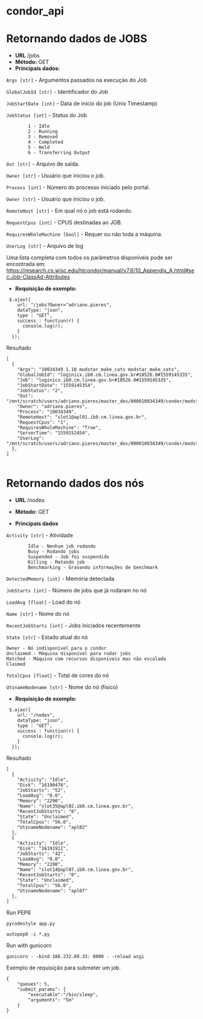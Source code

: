 # condor_api

# Retornando dados de JOBS


* **URL**
/jobs
* **Método:**
GET
* **Principais dados:**

`Args [str]` - Argumentos passados na execução do Job

`GlobalJobId [str]` - Identificador do Job

`JobStartDate [int]` - Data de início do job (Unix Timestamp)

`JobStatus [int]` - Status do Job

			1 - Idle
			2 - Running
			3 - Removed
			4 - Completed
			5 - Held
			6 - Transferring Output	

`Out [str]` - Arquivo de saída.

`Owner [str]` - Usuário que iniciou o job.

`Process [int]` - Número do processo iniciado pelo portal.

`Owner [str]` - Usuário que iniciou o job.
	
`RemoteHost [str]` - Em qual nó o job está rodando.

 `RequestCpus [int]` - CPUS destinadas ao JOB.
 
`RequiresWholeMachine [bool]` - Requer ou não toda a máquina.

`UserLog [str]` - Arquivo de log 

Uma lista completa com todos os parâmetros disponíveis pode ser encontrada em: https://research.cs.wisc.edu/htcondor/manual/v7.6/10_Appendix_A.html#sec:Job-ClassAd-Attributes


* **Requisição de exemplo:**

```
 $.ajax({
    url: "/jobs?Owner="adriano.pieres",
    dataType: "json",
    type : "GET",
    success : function(r) {
      console.log(r);
    }
  });
 ```
Resultado

```
[
  {
    "Args": "10034349 1.10 modstar_make_cats modstar_make_cats", 
    "GlobalJobId": "loginicx.ib0.cm.linea.gov.br#10526.0#1559145335", 
    "Job": "loginicx.ib0.cm.linea.gov.br#10526.0#1559145335", 
    "JobStartDate": "1559145354", 
    "JobStatus": "2", 
    "Out": "/mnt/scratch/users/adriano.pieres/master_des/000010034349/condor/modstar_make_cats_modstar_make_cats_1.10.out", 
    "Owner": "adriano.pieres", 
    "Process": "10034349", 
    "RemoteHost": "slot1@apl01.ib0.cm.linea.gov.br", 
    "RequestCpus": "1", 
    "RequiresWholeMachine": "True", 
    "ServerTime": "1559152454", 
    "UserLog": "/mnt/scratch/users/adriano.pieres/master_des/000010034349/condor/modstar_make_cats_modstar_make_cats_1.10.log"
  },
]


```

# Retornando dados dos nós


* **URL**
/nodes

* **Método:**
GET

* **Principais dados**

`Activity [str]` - Atividade

			Idle - Nenhum job rodando
			Busy - Rodando jobs
			Suspended - Job foi suspendido
			Killing - Matando job
			Benchmarking - Gravando informações de benchmark


`DetectedMemory [int]` - Memória detectada

`JobStarts [int]` - Número de jobs que já rodaram no nó

`LoadAvg [float]` - Load do nó

`Name [str]` - Nome do nó

`RecentJobStarts [int]` - Jobs iniciados recentemente

`State [str]` - Estado atual do nó


	Owner - Nó indisponível para o condor
	Unclaimed - Máquina disponível para rodar jobs
	Matched - Máquina com recursos disponíveis mas não escalada
	Claimed

`TotalCpus [float]` - Total de cores do nó

`UtsnameNodename [str]` - Nome do nó (físico)

* **Requisição de exemplo:**

```
 $.ajax({
    url: "/nodes",
    dataType: "json",
    type : "GET",
    success : function(r) {
      console.log(r);
    }
  });
 ```
Resultado

```
[
  {
    "Activity": "Idle", 
    "Disk": "16190476", 
    "JobStarts": "52", 
    "LoadAvg": "0.0", 
    "Memory": "2290", 
    "Name": "slot35@apl02.ib0.cm.linea.gov.br", 
    "RecentJobStarts": "0", 
    "State": "Unclaimed", 
    "TotalCpus": "56.0", 
    "UtsnameNodename": "apl02"
  }, 
  {
    "Activity": "Idle", 
    "Disk": "16191911", 
    "JobStarts": "42", 
    "LoadAvg": "0.0", 
    "Memory": "2290", 
    "Name": "slot14@apl07.ib0.cm.linea.gov.br", 
    "RecentJobStarts": "0", 
    "State": "Unclaimed", 
    "TotalCpus": "56.0", 
    "UtsnameNodename": "apl07"
  }, 
]
```




Run PEP8
```
pycodestyle app.py

autopep8 -i *.py
```

Run with gunicorn
```
gunicorn - -bind 186.232.60.33: 8000 - -reload wsgi
```


Exemplo de requisição para submeter um job. 

```
{
	"queues": 5,
	"submit_params": {
		"executable":"/bin/sleep",
		"arguments": "5m"
	}	
}
```
